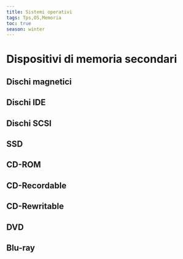 ```yaml
---
title: Sistemi operativi
tags: Tps,OS,Memoria
toc: true
season: winter
---
```


# Dispositivi di memoria secondari
## Dischi magnetici
## Dischi IDE
## Dischi SCSI
## SSD
## CD-ROM
## CD-Recordable
## CD-Rewritable
## DVD
## Blu-ray